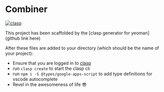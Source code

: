 # Combiner

[![clasp](https://img.shields.io/badge/built%20with-clasp-4285f4.svg)](https://github.com/google/clasp)

This project has been scaffolded by the [clasp generator for yeoman](github link here)

After these files are added to your directory (which should be the name of your project):

- Ensure that you are logged in to [clasp](https://github.com/google/clasp) 
- run `clasp create` to start the clasp cli
- run `npm i -S @types/google-apps-script` to add type definitions for vscode autocomplete
- Revel in the awesomeness of life :sunglasses: